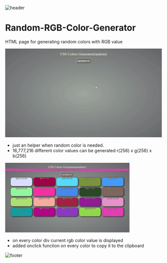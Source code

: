 
![header](https://capsule-render.vercel.app/api?type=slice&color=auto&height=130&section=header&text=Color%20Generator&fontSize=30&fontAlign=80)

# Random-RGB-Color-Generator
HTML page for generating random colors with RGB value

![](Screen.gif) 

* just an helper when random color is needed.
* 16,777,216 different color values can be generated
r(256) x g(256) x b(256)

<img src="Screenshot.png" width="400px">

* on every color div current rgb color value is displayed
* added onclick function on every color to copy it to the clipboard

![footer](https://capsule-render.vercel.app/api?type=slice&color=auto&height=130&section=footer)
